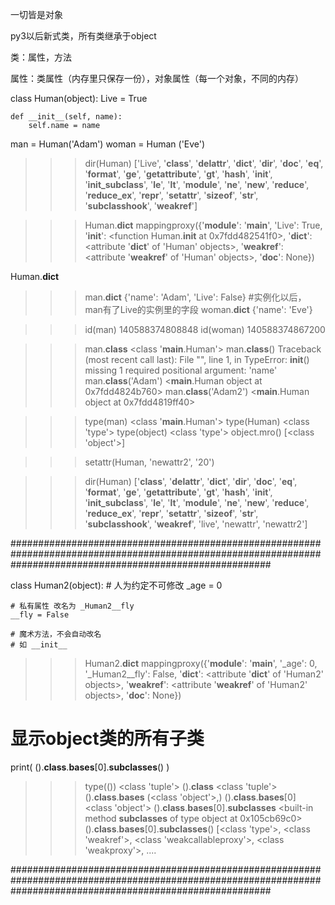 一切皆是对象

py3以后新式类，所有类继承于object

类：属性，方法

属性：类属性（内存里只保存一份），对象属性（每一个对象，不同的内存）


class Human(object):
    Live = True

    def __init__(self, name):
        self.name = name

man = Human('Adam')
woman = Human ('Eve')


>>> dir(Human)
['Live', '__class__', '__delattr__', '__dict__', '__dir__', '__doc__', '__eq__', '__format__', '__ge__', '__getattribute__', '__gt__', '__hash__', '__init__', '__init_subclass__', '__le__', '__lt__', '__module__', '__ne__', '__new__', '__reduce__', '__reduce_ex__', '__repr__', '__setattr__', '__sizeof__', '__str__', '__subclasshook__', '__weakref__']


>>> Human.__dict__
mappingproxy({'__module__': '__main__', 'Live': True, '__init__': <function Human.__init__ at 0x7fdd482541f0>, '__dict__': <attribute '__dict__' of 'Human' objects>, '__weakref__': <attribute '__weakref__' of 'Human' objects>, '__doc__': None})

Human.__dict__

>>> man.__dict__
{'name': 'Adam', 'Live': False}
#实例化以后， man有了Live的实例里的字段
>>> woman.__dict__
{'name': 'Eve'}
>>> 


>>> id(man)
140588374808848
>>> id(woman)
140588374867200

>>> man.__class__
<class '__main__.Human'>
>>> man.__class__()
Traceback (most recent call last):
  File "<stdin>", line 1, in <module>
TypeError: __init__() missing 1 required positional argument: 'name'
>>> man.__class__('Adam')
<__main__.Human object at 0x7fdd4824b760>
>>> man.__class__('Adam2')
<__main__.Human object at 0x7fdd4819ff40>
  
 
>>> type(man)
<class '__main__.Human'>
>>> type(Human)
<class 'type'>
>>> type(object)
<class 'type'>
>>> object.mro()
[<class 'object'>]




>>> setattr(Human, 'newattr2', '20')

>>> dir(Human)
['__class__', '__delattr__', '__dict__', '__dir__', '__doc__', '__eq__', '__format__', '__ge__', '__getattribute__', '__gt__', '__hash__', '__init__', '__init_subclass__', '__le__', '__lt__', '__module__', '__ne__', '__new__', '__reduce__', '__reduce_ex__', '__repr__', '__setattr__', '__sizeof__', '__str__', '__subclasshook__', '__weakref__', 'live', 'newattr', 'newattr2']


###############################################################################################################################################################

class Human2(object):
    # 人为约定不可修改
    _age = 0

    # 私有属性 改名为 _Human2__fly
    __fly = False

    # 魔术方法，不会自动改名
    # 如 __init__
>>> Human2.__dict__
mappingproxy({'__module__': '__main__', '_age': 0, '_Human2__fly': False, '__dict__': <attribute '__dict__' of 'Human2' objects>, '__weakref__': <attribute '__weakref__' of 'Human2' objects>, '__doc__': None})


# 显示object类的所有子类
print( ().__class__.__bases__[0].__subclasses__() )


>>> type(())
<class 'tuple'>
>>> ().__class__
<class 'tuple'>
>>> ().__class__.__bases__
(<class 'object'>,)
>>> ().__class__.__bases__[0]
<class 'object'>
>>> ().__class__.__bases__[0].__subclasses__
<built-in method __subclasses__ of type object at 0x105cb69c0>
>>> ().__class__.__bases__[0].__subclasses__()
[<class 'type'>, <class 'weakref'>, <class 'weakcallableproxy'>, <class 'weakproxy'>, ....
>>> 


###############################################################################################################################################################
